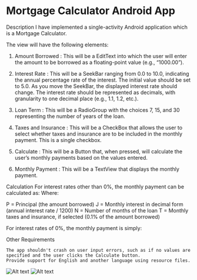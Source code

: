 # Mortgage Calculator Android App

Description
I have implemented a single-activity Android application which is a Mortgage Calculator.

The view will have the following elements:

1) Amount Borrowed : This will be a EditText into which the user will enter the amount to be borrowed as a floating-point value (e.g., “1000.00”).

2) Interest Rate : This will be a SeekBar ranging from 0.0 to 10.0, indicating the annual percentage rate of the interest. The initial value should be set to 5.0. As you move the SeekBar, the displayed interest rate should change.
The interest rate should be represented as decimals, with granularity to one decimal place (e.g., 1.1, 1.2, etc.).

3) Loan Term : This will be a RadioGroup with the choices 7, 15, and 30 representing the number of years of the loan.

4) Taxes and Insurance : This will be a CheckBox that allows the user to select whether taxes and insurance are to be included in the monthly payment. This is a single checkbox.

5) Calculate : This will be a Button that, when pressed, will calculate the user’s monthly payments based on the values entered.

6) Monthly Payment : This will be a TextView that displays the monthly payment.

Calculation
For interest rates other than 0%, the monthly payment can be calculated as: 
Where:

 P = Principal (the amount borrowed)
 J = Monthly interest in decimal form (annual interest rate / 1200)
 N = Number of months of the loan
 T = Monthly taxes and insurance, if selected (0.1% of the amount borrowed)

For interest rates of 0%, the monthly payment is simply:

Other Requirements

    The app shouldn't crash on user input errors, such as if no values are specified and the user clicks the Calculate button.
    Provide support for English and another language using resource files.


![Alt text](https://cloud.githubusercontent.com/assets/11264916/12538870/027a9e32-c29a-11e5-8710-3a33e5753b46.png)
![Alt text](https://cloud.githubusercontent.com/assets/11264916/12538871/027e8ff6-c29a-11e5-8179-3e911659c4a3.png)

